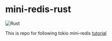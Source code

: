 # mini-redis-rust
![Rust](https://github.com/abazylewicz/mini-redis-rust/workflows/Rust/badge.svg)

This is repo for following tokio mini-redis [tutorial](https://tokio.rs/tokio/tutorial)
